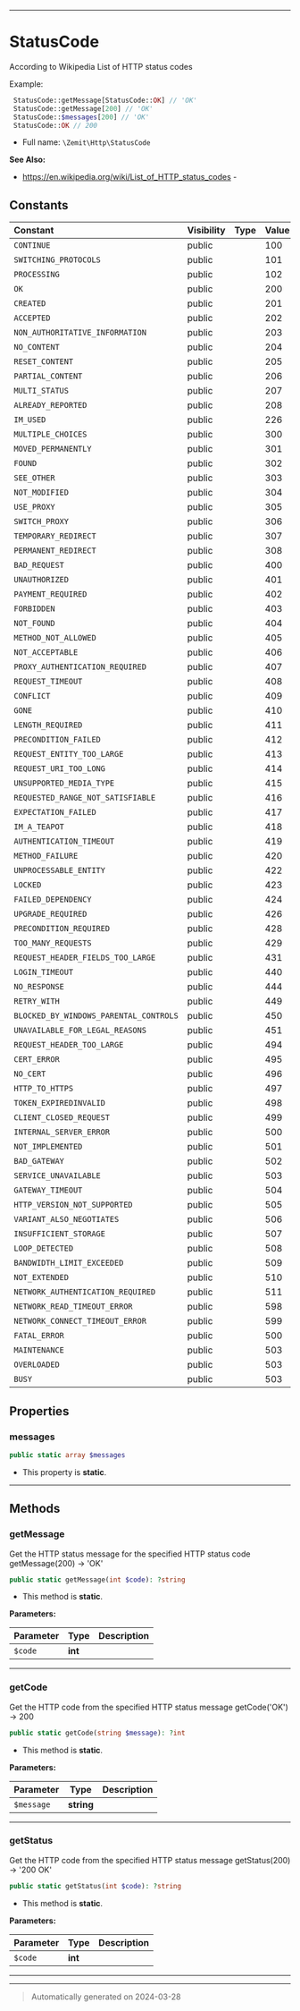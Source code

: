 ***

# StatusCode

According to Wikipedia List of HTTP status codes

Example:
```php
 StatusCode::getMessage[StatusCode::OK] // 'OK'
 StatusCode::getMessage[200] // 'OK'
 StatusCode::$messages[200] // 'OK'
 StatusCode::OK // 200
```

* Full name: `\Zemit\Http\StatusCode`

**See Also:**

* https://en.wikipedia.org/wiki/List_of_HTTP_status_codes - 


## Constants

| Constant | Visibility | Type | Value |
|:---------|:-----------|:-----|:------|
|`CONTINUE`|public| |100|
|`SWITCHING_PROTOCOLS`|public| |101|
|`PROCESSING`|public| |102|
|`OK`|public| |200|
|`CREATED`|public| |201|
|`ACCEPTED`|public| |202|
|`NON_AUTHORITATIVE_INFORMATION`|public| |203|
|`NO_CONTENT`|public| |204|
|`RESET_CONTENT`|public| |205|
|`PARTIAL_CONTENT`|public| |206|
|`MULTI_STATUS`|public| |207|
|`ALREADY_REPORTED`|public| |208|
|`IM_USED`|public| |226|
|`MULTIPLE_CHOICES`|public| |300|
|`MOVED_PERMANENTLY`|public| |301|
|`FOUND`|public| |302|
|`SEE_OTHER`|public| |303|
|`NOT_MODIFIED`|public| |304|
|`USE_PROXY`|public| |305|
|`SWITCH_PROXY`|public| |306|
|`TEMPORARY_REDIRECT`|public| |307|
|`PERMANENT_REDIRECT`|public| |308|
|`BAD_REQUEST`|public| |400|
|`UNAUTHORIZED`|public| |401|
|`PAYMENT_REQUIRED`|public| |402|
|`FORBIDDEN`|public| |403|
|`NOT_FOUND`|public| |404|
|`METHOD_NOT_ALLOWED`|public| |405|
|`NOT_ACCEPTABLE`|public| |406|
|`PROXY_AUTHENTICATION_REQUIRED`|public| |407|
|`REQUEST_TIMEOUT`|public| |408|
|`CONFLICT`|public| |409|
|`GONE`|public| |410|
|`LENGTH_REQUIRED`|public| |411|
|`PRECONDITION_FAILED`|public| |412|
|`REQUEST_ENTITY_TOO_LARGE`|public| |413|
|`REQUEST_URI_TOO_LONG`|public| |414|
|`UNSUPPORTED_MEDIA_TYPE`|public| |415|
|`REQUESTED_RANGE_NOT_SATISFIABLE`|public| |416|
|`EXPECTATION_FAILED`|public| |417|
|`IM_A_TEAPOT`|public| |418|
|`AUTHENTICATION_TIMEOUT`|public| |419|
|`METHOD_FAILURE`|public| |420|
|`UNPROCESSABLE_ENTITY`|public| |422|
|`LOCKED`|public| |423|
|`FAILED_DEPENDENCY`|public| |424|
|`UPGRADE_REQUIRED`|public| |426|
|`PRECONDITION_REQUIRED`|public| |428|
|`TOO_MANY_REQUESTS`|public| |429|
|`REQUEST_HEADER_FIELDS_TOO_LARGE`|public| |431|
|`LOGIN_TIMEOUT`|public| |440|
|`NO_RESPONSE`|public| |444|
|`RETRY_WITH`|public| |449|
|`BLOCKED_BY_WINDOWS_PARENTAL_CONTROLS`|public| |450|
|`UNAVAILABLE_FOR_LEGAL_REASONS`|public| |451|
|`REQUEST_HEADER_TOO_LARGE`|public| |494|
|`CERT_ERROR`|public| |495|
|`NO_CERT`|public| |496|
|`HTTP_TO_HTTPS`|public| |497|
|`TOKEN_EXPIREDINVALID`|public| |498|
|`CLIENT_CLOSED_REQUEST`|public| |499|
|`INTERNAL_SERVER_ERROR`|public| |500|
|`NOT_IMPLEMENTED`|public| |501|
|`BAD_GATEWAY`|public| |502|
|`SERVICE_UNAVAILABLE`|public| |503|
|`GATEWAY_TIMEOUT`|public| |504|
|`HTTP_VERSION_NOT_SUPPORTED`|public| |505|
|`VARIANT_ALSO_NEGOTIATES`|public| |506|
|`INSUFFICIENT_STORAGE`|public| |507|
|`LOOP_DETECTED`|public| |508|
|`BANDWIDTH_LIMIT_EXCEEDED`|public| |509|
|`NOT_EXTENDED`|public| |510|
|`NETWORK_AUTHENTICATION_REQUIRED`|public| |511|
|`NETWORK_READ_TIMEOUT_ERROR`|public| |598|
|`NETWORK_CONNECT_TIMEOUT_ERROR`|public| |599|
|`FATAL_ERROR`|public| |500|
|`MAINTENANCE`|public| |503|
|`OVERLOADED`|public| |503|
|`BUSY`|public| |503|

## Properties


### messages



```php
public static array $messages
```



* This property is **static**.


***

## Methods


### getMessage

Get the HTTP status message for the specified HTTP status code
getMessage(200) -> 'OK'

```php
public static getMessage(int $code): ?string
```



* This method is **static**.




**Parameters:**

| Parameter | Type | Description |
|-----------|------|-------------|
| `$code` | **int** |  |





***

### getCode

Get the HTTP code from the specified HTTP status message
getCode('OK') -> 200

```php
public static getCode(string $message): ?int
```



* This method is **static**.




**Parameters:**

| Parameter | Type | Description |
|-----------|------|-------------|
| `$message` | **string** |  |





***

### getStatus

Get the HTTP code from the specified HTTP status message
getStatus(200) -> '200 OK'

```php
public static getStatus(int $code): ?string
```



* This method is **static**.




**Parameters:**

| Parameter | Type | Description |
|-----------|------|-------------|
| `$code` | **int** |  |





***


***
> Automatically generated on 2024-03-28
